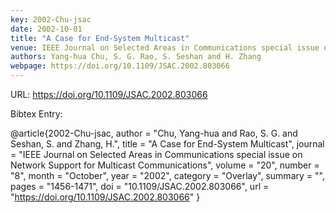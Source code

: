 ```yaml
---
key: 2002-Chu-jsac
date: 2002-10-01
title: "A Case for End-System Multicast"
venue: IEEE Journal on Selected Areas in Communications special issue on Network Support for Multicast Communications
authors: Yang-hua Chu, S. G. Rao, S. Seshan and H. Zhang
webpage: https://doi.org/10.1109/JSAC.2002.803066
---
```


URL: https://doi.org/10.1109/JSAC.2002.803066

Bibtex Entry:

@article{2002-Chu-jsac,
    author = "Chu, Yang-hua and Rao, S. G. and Seshan, S. and Zhang, H.",
    title = "A Case for End-System Multicast",
    journal = "IEEE Journal on Selected Areas in Communications special issue on Network Support for Multicast Communications",
    volume = "20",
    number = "8",
    month = "October",
    year = "2002",
    category = "Overlay",
    summary = "",
    pages = "1456-1471",
    doi = "10.1109/JSAC.2002.803066",
    url = "https://doi.org/10.1109/JSAC.2002.803066"
}

